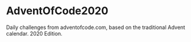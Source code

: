 # AdventOfCode2020
Daily challenges from adventofcode.com, based on the traditional Advent calendar. 2020 Edition.
